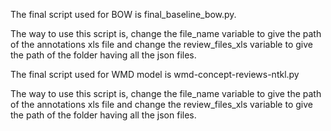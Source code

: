 The final script used for BOW is final_baseline_bow.py. 

The way to use this script is, change the file_name variable to give the path
of the annotations xls file and change the review_files_xls variable to give 
the path of the folder having all the json files. 


The final script used for WMD model is wmd-concept-reviews-ntkl.py

The way to use this script is, change the file_name variable to give the path
of the annotations xls file and change the review_files_xls variable to give
the path of the folder having all the json files. 

